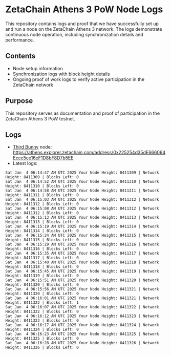 # ZetaChain Athens 3 PoW Node Logs
This repository contains logs and proof that we have successfully set up and run a node on the ZetaChain Athens 3 network. The logs demonstrate continuous node operation, including synchronization details and performance.

## Contents
- Node setup information
- Synchronization logs with block height details
- Ongoing proof of work logs to verify active participation in the ZetaChain network

## Purpose
This repository serves as documentation and proof of participation in the ZetaChain Athens 3 PoW testnet.

## Logs

- [Third Bunny](https://thirdbunny.xyz/) node: https://athens.explorer.zetachain.com/address/0x225254d35dE666064Eccc5ce16eF1D8bF8D7b5EE
- Latest logs:
```
Sat Jan  4 06:14:47 AM UTC 2025 Your Node Height: 8411309 | Network Height: 8411309 | Blocks Left: 0
Sat Jan  4 06:14:52 AM UTC 2025 Your Node Height: 8411310 | Network Height: 8411310 | Blocks Left: 0
Sat Jan  4 06:14:58 AM UTC 2025 Your Node Height: 8411311 | Network Height: 8411311 | Blocks Left: 0
Sat Jan  4 06:15:03 AM UTC 2025 Your Node Height: 8411312 | Network Height: 8411312 | Blocks Left: 0
Sat Jan  4 06:15:08 AM UTC 2025 Your Node Height: 8411312 | Network Height: 8411312 | Blocks Left: 0
Sat Jan  4 06:15:13 AM UTC 2025 Your Node Height: 8411313 | Network Height: 8411313 | Blocks Left: 0
Sat Jan  4 06:15:19 AM UTC 2025 Your Node Height: 8411314 | Network Height: 8411314 | Blocks Left: 0
Sat Jan  4 06:15:24 AM UTC 2025 Your Node Height: 8411315 | Network Height: 8411315 | Blocks Left: 0
Sat Jan  4 06:15:29 AM UTC 2025 Your Node Height: 8411316 | Network Height: 8411316 | Blocks Left: 0
Sat Jan  4 06:15:35 AM UTC 2025 Your Node Height: 8411317 | Network Height: 8411317 | Blocks Left: 0
Sat Jan  4 06:15:40 AM UTC 2025 Your Node Height: 8411318 | Network Height: 8411318 | Blocks Left: 0
Sat Jan  4 06:15:45 AM UTC 2025 Your Node Height: 8411319 | Network Height: 8411319 | Blocks Left: 0
Sat Jan  4 06:15:51 AM UTC 2025 Your Node Height: 8411320 | Network Height: 8411320 | Blocks Left: 0
Sat Jan  4 06:15:56 AM UTC 2025 Your Node Height: 8411321 | Network Height: 8411320 | Blocks Left: 0
Sat Jan  4 06:16:01 AM UTC 2025 Your Node Height: 8411321 | Network Height: 8411322 | Blocks Left: 1
Sat Jan  4 06:16:07 AM UTC 2025 Your Node Height: 8411322 | Network Height: 8411322 | Blocks Left: 0
Sat Jan  4 06:16:12 AM UTC 2025 Your Node Height: 8411323 | Network Height: 8411323 | Blocks Left: 0
Sat Jan  4 06:16:17 AM UTC 2025 Your Node Height: 8411324 | Network Height: 8411324 | Blocks Left: 0
Sat Jan  4 06:16:23 AM UTC 2025 Your Node Height: 8411325 | Network Height: 8411325 | Blocks Left: 0
Sat Jan  4 06:16:28 AM UTC 2025 Your Node Height: 8411326 | Network Height: 8411326 | Blocks Left: 0
```
